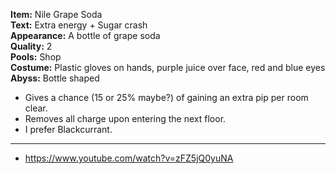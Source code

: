 **Item:** Nile Grape Soda
<br>
**Text:** Extra energy + Sugar crash
<br>
**Appearance:** A bottle of grape soda
<br>
**Quality:** 2
<br>
**Pools:** Shop
<br>
**Costume:** Plastic gloves on hands, purple juice over face, red and blue eyes
<br>
**Abyss:** Bottle shaped

- Gives a chance (15 or 25% maybe?) of gaining an extra pip per room clear.
- Removes all charge upon entering the next floor.
- I prefer Blackcurrant.

---

- https://www.youtube.com/watch?v=zFZ5jQ0yuNA